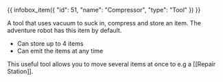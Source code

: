 {{ infobox_item({
	"id": 51,
	"name": "Compressor",
	"type": "Tool"
}) }}

A tool that uses vacuum to suck in, compress and store an item. The adventure robot has this item by default.

- Can store up to 4 items
- Can emit the items at any time

This useful tool allows you to move several items at once to e.g a [[Repair Station]].
